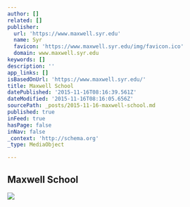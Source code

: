 ```yaml
---
author: []
related: []
publisher:
  url: 'https://www.maxwell.syr.edu'
  name: Syr
  favicon: 'https://www.maxwell.syr.edu/img/favicon.ico'
  domain: www.maxwell.syr.edu
keywords: []
description: ''
app_links: []
isBasedOnUrl: 'https://www.maxwell.syr.edu/'
title: Maxwell School
datePublished: '2015-11-16T08:16:39.561Z'
dateModified: '2015-11-16T08:16:05.656Z'
sourcePath: _posts/2015-11-16-maxwell-school.md
published: true
inFeed: true
hasPage: false
inNav: false
_context: 'http://schema.org'
_type: MediaObject

---
```

<article style=""><h1>Maxwell School</h1><p></p><img src="https://www.maxwell.syr.edu/uploadedImages/sharelogo.gif" /></article>